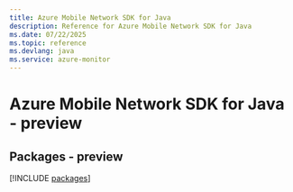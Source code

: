 ```yaml
---
title: Azure Mobile Network SDK for Java
description: Reference for Azure Mobile Network SDK for Java
ms.date: 07/22/2025
ms.topic: reference
ms.devlang: java
ms.service: azure-monitor
---
```

# Azure Mobile Network SDK for Java - preview
## Packages - preview
[!INCLUDE [packages](mobile-network-index.md)]
